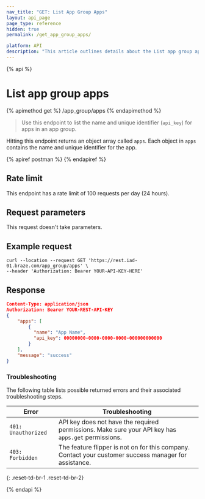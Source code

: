 ```yaml
---
nav_title: "GET: List App Group Apps"
layout: api_page
page_type: reference
hidden: true
permalink: /get_app_group_apps/

platform: API
description: "This article outlines details about the List app group apps Braze endpoint."
---
```

{% api %}
# List app group apps
{% apimethod get %}
/app_group/apps
{% endapimethod %}

> Use this endpoint to list the name and unique identifier (`api_key`) for apps in an app group. 

Hitting this endpoint returns an object array called `apps`. Each object in `apps` contains the name and unique identifier for the app. 

{% apiref postman %}  {% endapiref %}

## Rate limit

This endpoint has a rate limit of 100 requests per day (24 hours).

## Request parameters

This request doesn't take parameters.

## Example request

```
curl --location --request GET 'https://rest.iad-01.braze.com/app_group/apps' \
--header 'Authorization: Bearer YOUR-API-KEY-HERE'
```

## Response

```json
Content-Type: application/json
Authorization: Bearer YOUR-REST-API-KEY
{
    "apps": [
        {
          "name": "App Name",
          "api_key": 00000000-0000-0000-0000-000000000000
        }
    ],
    "message": "success"
}
```

### Troubleshooting

The following table lists possible returned errors and their associated troubleshooting steps.

| Error | Troubleshooting |
| --- | --- |
| `401: Unauthorized` | API key does not have the required permissions. Make sure your API key has `apps.get` permissions. |
| `403: Forbidden` | The feature flipper is not on for this company. Contact your customer success manager for assistance. |
{: .reset-td-br-1 .reset-td-br-2}

{% endapi %}
